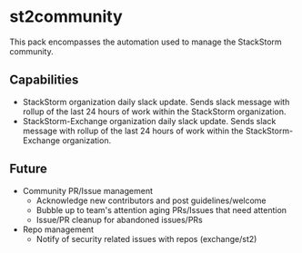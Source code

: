 # st2community
This pack encompasses the automation used to manage the StackStorm community.

## Capabilities
* StackStorm organization daily slack update. Sends slack message with rollup of
  the last 24 hours of work within the StackStorm organization.
* StackStorm-Exchange organization daily slack update. Sends slack message with
  rollup of the last 24 hours of work within the StackStorm-Exchange
  organization.

## Future
* Community PR/Issue management
  * Acknowledge new contributors and post guidelines/welcome
  * Bubble up to team's attention aging PRs/Issues that need attention
  * Issue/PR cleanup for abandoned issues/PRs
* Repo management
  * Notify of security related issues with repos (exchange/st2)
